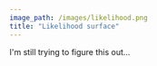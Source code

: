 ```yaml
---
image_path: /images/likelihood.png
title: "Likelihood surface"
---
```


I'm still trying to figure this out...